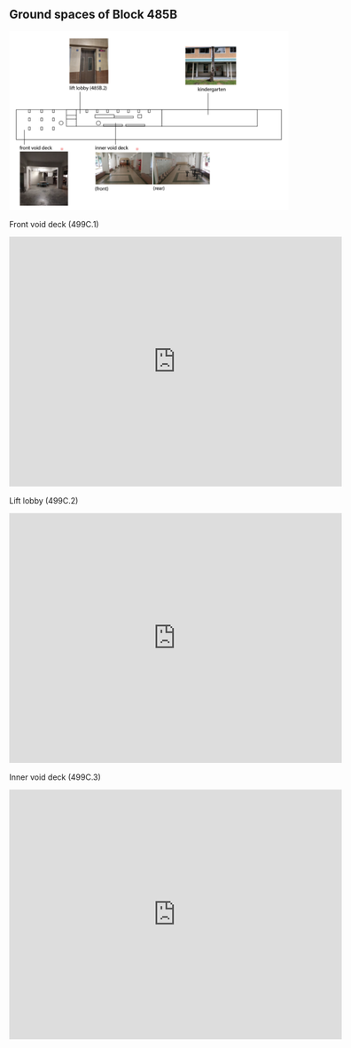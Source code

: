 ## Ground spaces of Block 485B

![Block 499C map](https://github.com/JoleneQuek16/Block499C/blob/master/499C_map.PNG?raw=true)

Front void deck (499C.1)

<iframe src="https://www.google.com/maps/embed?pb=!4v1544113343475!6m8!1m7!1sCAoSLEFGMVFpcE96ZHFVVXprVEp1b2dNbEdFQ0hKZTk1ZE1VV3h4d2tVbEVYd0Qt!2m2!1d1.3593431285938575!2d103.95575832594133!3f338!4f0!5f0.7820865974627469" width="600" height="450" frameborder="0" style="border:0" allowfullscreen></iframe>

Lift lobby (499C.2)

<iframe src="https://www.google.com/maps/embed?pb=!4v1544113294708!6m8!1m7!1sCAoSLEFGMVFpcE42bktiODdCOURoRUVOemlHanB4c1NYeVdmQVpBU0NETzZSaDBN!2m2!1d1.3593924!2d103.9559676!3f292!4f0!5f0.7820865974627469" width="600" height="450" frameborder="0" style="border:0" allowfullscreen></iframe>

Inner void deck (499C.3)

<iframe src="https://www.google.com/maps/embed?pb=!4v1544113321145!6m8!1m7!1sCAoSLEFGMVFpcFAyUkdGUkpTekxIb3o0WjVQYjFHaXNSaDRTOXlsSmNEbVRWTDUt!2m2!1d1.3592848826415405!2d103.95579090567009!3f284!4f0!5f0.7820865974627469" width="600" height="450" frameborder="0" style="border:0" allowfullscreen></iframe>
